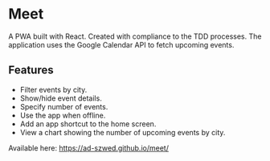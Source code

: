 # Meet
A PWA built with React. Created with compliance to the TDD processes. The application uses the Google Calendar API to fetch upcoming events.

## Features
- Filter events by city.
- Show/hide event details.
- Specify number of events.
- Use the app when offline.
- Add an app shortcut to the home screen.
- View a chart showing the number of upcoming events by city.

Available here: https://ad-szwed.github.io/meet/
